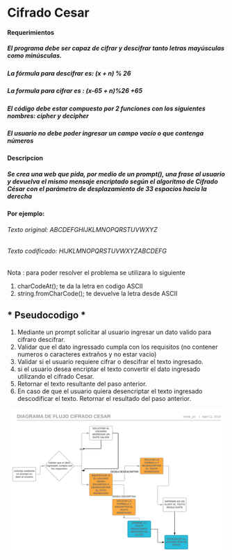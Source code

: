 # Cifrado Cesar
#### Requerimientos
##### El programa debe ser capaz de cifrar y descifrar tanto letras mayúsculas como minúsculas.
##### La fórmula para descifrar es: (x + n) % 26
##### La formula para cifrar es : (x-65 + n)%26 +65
##### El código debe estar compuesto por 2 funciones con los siguientes nombres: cipher y decipher
##### El usuario no debe poder ingresar un campo vacío o que contenga números
#### Descripcion

##### Se crea una web que pida, por medio de un prompt(), una frase al usuario y devuelva el mismo mensaje encriptado según el algoritmo de Cifrado César con el parámetro de desplazamiento de 33 espacios hacia la derecha
#### Por ejemplo:
###### Texto original: ABCDEFGHIJKLMNOPQRSTUVWXYZ
###### Texto codificado: HIJKLMNOPQRSTUVWXYZABCDEFG

Nota : para poder resolver el problema se utilizara lo siguiente
1. charCodeAt(); te da la letra en codigo ASCII
2. string.fromCharCode(); te devuelve la letra desde ASCII


## * Pseudocodigo *
1. Mediante un prompt solicitar al usuario ingresar un dato valido para cifraro descifrar.
2. Validar que el dato ingressado cumpla con los requisitos (no contener numeros o caracteres extraños y no estar vacio)
3. Validar si el usuario requiere cifrar o descifrar el texto ingresado.
4. si el usuario desea encriptar el texto convertir el dato ingresado utilizando el cifrado Cesar.
5. Retornar el texto resultante del paso anterior.
6. En caso de que el usuario quiera desencriptar el texto ingresado descodificar el texto.
Retornar el resultado del paso anterior.

![diagrama](assets/imagen.png)

